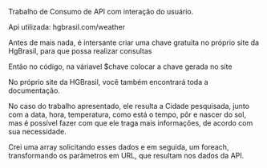 Trabalho de Consumo de API com interação do usuário.

Api utilizada: hgbrasil.com/weather

Antes de mais nada, é intersante criar uma chave gratuita no próprio site da HgBrasil, para que possa realizar consultas

Então no código, na váriavel $chave colocar a chave gerada no site 

No próprio site da HGBrasil, você também encontrará toda a documentação.

No caso do trabalho apresentado, ele resulta a Cidade pesquisada, junto com a data, hora, temperatura, como está o tempo, pôr e nascer do sol,
mas é possível fazer com que ele traga mais informações, de acordo com sua necessidade.

Crei uma array solicitando esses dados e em seguida, um foreach, transformando os parâmetros em URL, que resultam nos dados da API.


